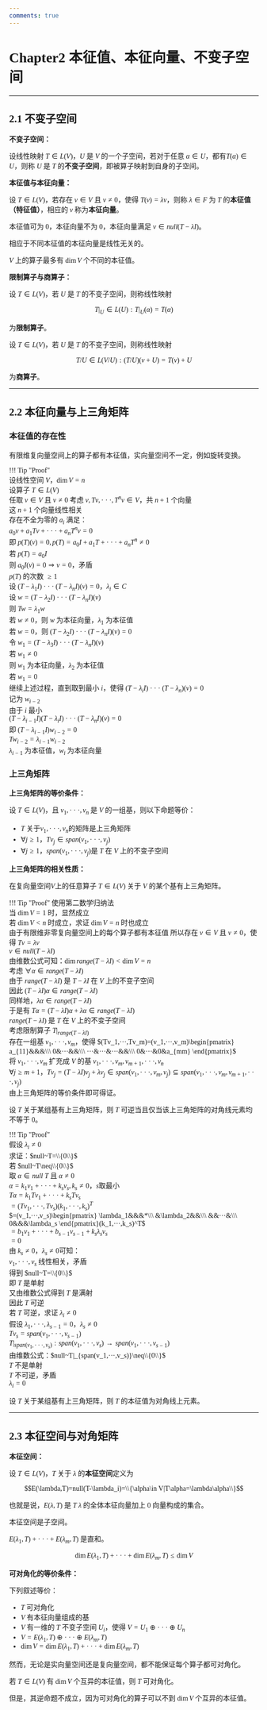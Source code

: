 ```yaml
---
comments: true
---
```


<span style="font-family: 'Times New Roman';">

# Chapter2 本征值、本征向量、不变子空间

***

## 2.1 不变子空间

**不变子空间：**

设线性映射 $T\in L(V)$，$U$ 是 $V$ 的一个子空间，若对于任意 $\alpha \in U$，都有$T(\alpha)\in U$，则称 $U$ 是 $T$ 的**不变子空间**，即被算子映射到自身的子空间。  

**本征值与本征向量：**

设 $T\in L(V)$，若存在 $v\in V$ 且 $v\neq 0$，使得 $T(v)=\lambda v$，则称 $\lambda\in F$ 为 $T$ 的**本征值（特征值）**，相应的 $v$ 称为**本征向量**。  

本征值可为 $0$，本征向量不为 $0$，本征向量满足 $v\in null(T-\lambda I)$。  

相应于不同本征值的本征向量是线性无关的。  

$V$ 上的算子最多有 $\dim V$ 个不同的本征值。 

**限制算子与商算子：**

设 $T\in L(V)$，若 $U$ 是 $T$ 的不变子空间，则称线性映射 

$$T|_U\in L(U):T|_U(\alpha)=T(\alpha)$$ 

为**限制算子**。  

设 $T\in L(V)$，若 $U$ 是 $T$ 的不变子空间，则称线性映射 

$$T/U\in L(V/U):(T/U)(v+U)=T(v)+U$$ 

为**商算子**。  

***

## 2.2 本征向量与上三角矩阵

### 本征值的存在性

有限维复向量空间上的算子都有本征值，实向量空间不一定，例如旋转变换。 

!!! Tip "Proof"  
    设线性空间 $V$，$\dim V=n$  
    设算子 $T\in L(V)$  
    任取 $v\in V$ 且 $v\neq 0$ 
    考虑 $v,Tv,···,T^nv\in V$，共 $n+1$ 个向量  
    这 $n+1$ 个向量线性相关  
    存在不全为零的 $a_i$ 满足：  
    $a_0v+a_1Tv+···+a_nT^nv=0$  
    即 $p(T)(v)=0,p(T)=a_0I+a_1T+···+a_nT^n\neq 0$  
    若 $p(T)=a_0I$  
    则 $a_0I(v)=0\Longrightarrow v=0$，矛盾  
    $p(T)$ 的次数 $\geqslant 1$  
    设 $(T-\lambda_1I)···(T-\lambda_nI)(v)=0$，$\lambda_i\in C$  
    设 $w=(T-\lambda_2I)···(T-\lambda_nI)(v)$  
    则 $Tw=\lambda_1w$  
    若 $w\neq 0$，则 $w$ 为本征向量，$\lambda_1$ 为本征值  
    若 $w=0$，则 $(T-\lambda_2I)···(T-\lambda_nI)(v)=0$  
    令 $w_1=(T-\lambda_3I)···(T-\lambda_nI)(v)$  
    若 $w_1\neq0$  
    则 $w_1$ 为本征向量，$\lambda_2$ 为本征值  
    若 $w_1=0$  
    继续上述过程，直到取到最小 $i$，使得 $(T-\lambda_iI)···(T-\lambda_n)(v)=0$  
    记为 $w_{i-2}$  
    由于 $i$ 最小  
    $(T-\lambda_{i-1}I)(T-\lambda_iI)···(T-\lambda_nI)(v)=0$  
    即 $(T-\lambda_{i-1}I)w_{i-2}=0$  
    $Tw_{i-2}=\lambda_{i-1}w_{i-2}$  
    $\lambda_{i-1}$ 为本征值，$w_i$ 为本征向量  

### 上三角矩阵  

**上三角矩阵的等价条件：**  

设 $T\in L(V)$，且 $v_1,···,v_n$ 是 $V$ 的一组基，则以下命题等价：  

* $T$ 关于$v_1,···,v_n$的矩阵是上三角矩阵  
* $\forall j\geqslant 1$，$Tv_j\in span(v_1,···,v_j)$  
* $\forall j\geqslant 1$，$span(v_1,···,v_j)$是 $T$ 在 $V$ 上的不变子空间  

**上三角矩阵的相关性质：**

在复向量空间$V$上的任意算子 $T\in L(V)$ 关于 $V$ 的某个基有上三角矩阵。

!!! Tip "Proof" 
    使用第二数学归纳法  
    当 $\dim V=1$ 时，显然成立  
    若 $\dim V<n$ 时成立，求证 $\dim V=n$ 时也成立  
    由于有限维非零复向量空间上的每个算子都有本征值
    所以存在 $v\in V$ 且 $v\neq0$，使得 $Tv=\lambda v$  
    $v\in null(T-\lambda I)$  
    由维数公式可知：$\dim range(T-\lambda I)<\dim V=n$  
    考虑 $\forall \alpha \in range(T-\lambda I)$  
    由于 $range(T-\lambda I)$ 是 $T-\lambda I$ 在 $V$ 上的不变子空间  
    因此 $(T-\lambda I)\alpha\in range(T-\lambda I)$  
    同样地，$\lambda\alpha\in range(T-\lambda I)$  
    于是有 $T\alpha=(T-\lambda I)\alpha+\lambda\alpha\in range(T-\lambda I)$  
    $range(T-\lambda I)$ 是 $T$ 在 $V$ 上的不变子空间  
    考虑限制算子 $T\vert_{range(T-\lambda I)}$  
    存在一组基 $v_1,···,v_m$，使得 $(Tv_1,···,Tv_m)=(v_1,···,v_m)\begin{pmatrix}
    a_{11}&&&\\\
    0&···&&\\\
    ···&···&···&&\\\
    0&···&0&a_{mm}
    \end{pmatrix}$  
    将 $v_1,···,v_m$ 扩充成 $V$ 的基 $v_1,···,v_m,v_{m+1},···,v_n$  
    $\forall j\geqslant m+1$，$Tv_j=(T-\lambda I)v_j+\lambda v_j\in span(v_1,···,v_m,v_j)\subseteq span(v_1,···,v_m,v_{m+1},···,v_j)$  
    由上三角矩阵的等价条件即可得证。 

设 $T$ 关于某组基有上三角矩阵，则 $T$ 可逆当且仅当该上三角矩阵的对角线元素均不等于 $0$。  

!!! Tip "Proof"  
    假设 $\lambda_i\neq0$  
    求证：$null~T=\\{0\\}$  
    若 $null~T\neq\\{0\\}$  
    取 $\alpha\in null~T$ 且 $\alpha\neq0$  
    $\alpha=k_1v_1+···+k_sv_s,k_s\neq0$，$s$取最小  
    $T\alpha=k_1Tv_1+···+k_sTv_s$  
    $=(Tv_1,···,Tv_s)(k_1,···,k_s)^T$  
    $=(v_1,···,v_s)\begin{pmatrix}
    \lambda_1&&&*\\\
    &\lambda_2&&\\\
    &&···&\\\
    0&&&\lambda_s
    \end{pmatrix}(k_1,···,k_s)^T$  
    $=b_1v_1+···+b_{s-1}v_{s-1}+k_s\lambda_sv_s$  
    $=0$  
    由 $k_s\neq0$，$\lambda_s\neq0$可知：  
    $v_1,···,v_s$ 线性相关，矛盾  
    得到 $null~T=\\{0\\}$  
    即 $T$ 是单射  
    又由维数公式得到 $T$ 是满射  
    因此 $T$ 可逆  
    若 $T$ 可逆，求证 $\lambda_i\neq0$  
    假设 $\lambda_1,···,\lambda_{s-1}=0$，$\lambda_s\neq0$  
    $Tv_s=span(v_1,···,v_{s-1})$  
    $T\vert_{span(v_1,···,v_s)}:span(v_1,···,v_s)\rightarrow span(v_1,···,v_{s-1})$  
    由维数公式：$null~T|_{span(v_1,···,v_s)}\neq\\{0\\}$  
    $T$ 不是单射  
    $T$ 不可逆，矛盾  
    $\lambda_i=0$  

设 $T$ 关于某组基有上三角矩阵，则 $T$ 的本征值为对角线上元素。

***

## 2.3 本征空间与对角矩阵

**本征空间：**  

设 $T\in L(V)$，$T$ 关于 $\lambda$ 的**本征空间**定义为 

$$E(\lambda,T)=null(T-\lambda_i)=\\{\alpha\in V|T\alpha=\lambda\alpha\\}$$

也就是说，$E(\lambda,T)$ 是 $T$  $\lambda$ 的全体本征向量加上 $0$ 向量构成的集合。  

本征空间是子空间。  

$E(\lambda_1,T)+···+E(\lambda_m,T)$ 是直和。  

$$\dim E(\lambda_1,T)+···+\dim E(\lambda_m,T)\leqslant\dim V$$  

**可对角化的等价条件：**

下列叙述等价：  

* $T$ 可对角化  
* $V$ 有本征向量组成的基    
* $V$ 有一维的 $T$ 不变子空间 $U_i$，使得 $V=U_1\oplus···\oplus U_n$  
* $V=E(\lambda_1,T)\oplus···\oplus E(\lambda_m,T)$  
* $\dim V=\dim E(\lambda_1,T)+···+\dim E(\lambda_m,T)$  

然而，无论是实向量空间还是复向量空间，都不能保证每个算子都可对角化。  

若 $T\in L(V)$ 有 $\dim V$ 个互异的本征值，则 $T$ 可对角化。  

但是，其逆命题不成立，因为可对角化的算子可以不到 $\dim V$ 个互异的本征值。